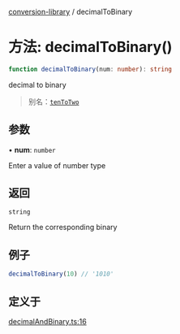 [conversion-library](../index.md) / decimalToBinary

# 方法: decimalToBinary()

```ts
function decimalToBinary(num: number): string
```

decimal to binary

> 别名：[`tenToTwo`](tenToTwo)

## 参数

• **num**: `number`

Enter a value of number type

## 返回

`string`

Return the corresponding binary

## 例子

```ts
decimalToBinary(10) // '1010'
```

## 定义于

[decimalAndBinary.ts:16](https://github.com/fxss5201/conversion-library/blob/62e199dff57fbcee5e201018ddb80c7cf1e5a7b7/lib/decimal-conversion/decimalAndBinary.ts#L16)
